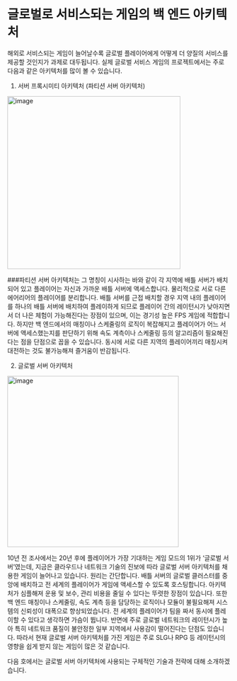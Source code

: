 # 글로벌로 서비스되는 게임의 백 엔드 아키텍처

해외로 서비스되는 게임이 늘어날수록 글로벌 플레이어에게 어떻게 더 양질의 서비스를 제공할 것인지가 과제로 대두됩니다. 실제 글로벌 서비스 게임의 프로젝트에서는 주로 다음과 같은 아키텍처를 많이 볼 수 있습니다.


1. 서버 프록시미티 아키텍처 (파티션 서버 아키텍처)



<img width="391" alt="image" src="https://user-images.githubusercontent.com/92770458/142785916-d43017f8-6607-453a-a1f5-4a22897e4be3.png">

###파티션 서버 아키텍처는 그 명칭이 시사하는 바와 같이 각 지역에 배틀 서버가 배치되어 있고 플레이어는 자신과 가까운 배틀 서버에 액세스합니다. 물리적으로 서로 다른 에어리어의 플레이어를 분리합니다.
배틀 서버를 근접 배치할 경우 지역 내의 플레이어를 하나의 배틀 서버에 배치하여 플레이하게 되므로 플레이어 간의 레이턴시가 낮아지면서 더 나은 체험이 가능해진다는 장점이 있으며, 이는 경기성 높은 FPS 게임에 적합합니다.
하지만 백 엔드에서의 매칭이나 스케줄링의 로직이 복잡해지고 플레이어가 어느 서버에 액세스했는지를 판단하기 위해 속도 계측이나 스케줄링 등의 알고리즘이 필요해진다는 점을 단점으로 꼽을 수 있습니다. 동시에 서로 다른 지역의 플레이어끼리 매칭시켜 대전하는 것도 불가능해져 즐거움이 반감됩니다.

2. 글로벌 서버 아키텍처


<img width="387" alt="image" src="https://user-images.githubusercontent.com/92770458/142785934-21d45d9a-34dd-400e-b58d-59dcb663ccec.png">


10년 전 조사에서는 20년 후에 플레이어가 가장 기대하는 게임 모드의 1위가 ‘글로벌 서버’였는데, 지금은 클라우드나 네트워크 기술의 진보에 따라 글로벌 서버 아키텍처를 채용한 게임이 늘어나고 있습니다.
원리는 간단합니다. 배틀 서버의 글로벌 클러스터를 중앙에 배치하고 전 세계의 플레이어가 게임에 액세스할 수 있도록 호스팅합니다.
아키텍처가 심플해져 운용 및 보수, 관리 비용을 줄일 수 있다는 뚜렷한 장점이 있습니다. 또한 백 엔드 매칭이나 스케줄링, 속도 계측 등을 담당하는 로직이나 모듈이 불필요해져 시스템의 신뢰성이 대폭으로 향상되었습니다. 전 세계의 플레이어가 팀을 짜서 동시에 플레이할 수 있다고 생각하면 가슴이 뜁니다.
반면에 주로 글로벌 네트워크의 레이턴시가 높아 특히 네트워크 품질이 불안정한 일부 지역에서 사용감이 떨어진다는 단점도 있습니다. 따라서 현재 글로벌 서버 아키텍처를 가진 게임은 주로 SLG나 RPG 등 레이턴시의 영향을 쉽게 받지 않는 게임이 많은 것 같습니다.

다음 호에서는 글로벌 서버 아키텍처에 사용되는 구체적인 기술과 전략에 대해 소개하겠습니다.
